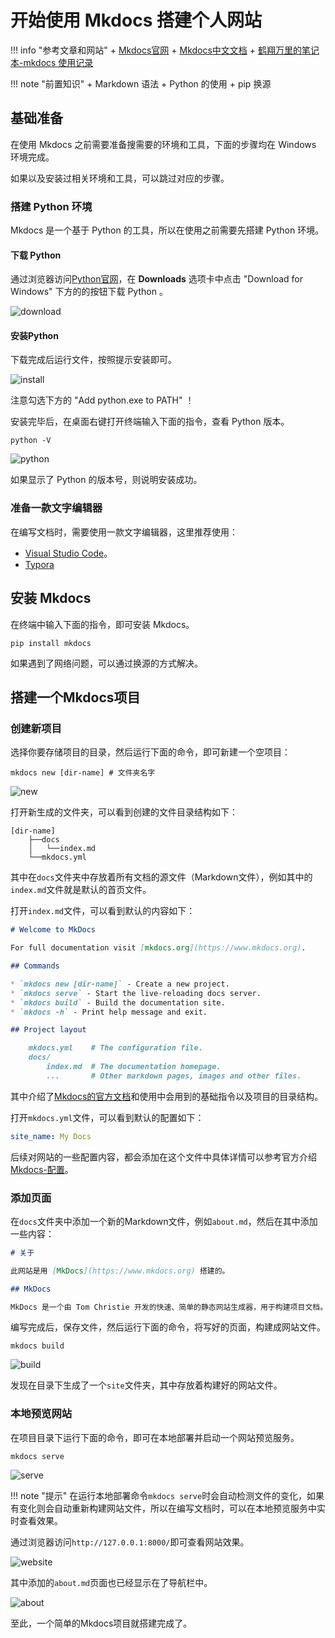 # 开始使用 Mkdocs 搭建个人网站

!!! info "参考文章和网站"
    + [Mkdocs官网](https://www.mkdocs.org/)
    + [Mkdocs中文文档](https://markdown-docs-zh.readthedocs.io/zh_CN/latest/#)
    + [鹤翔万里的笔记本-mkdocs 使用记录](https://note.tonycrane.cc/cs/tools/mkdocs/#mkdocs)

!!! note "前置知识"
    + Markdown 语法
    + Python 的使用
    + pip 换源

## 基础准备

在使用 Mkdocs 之前需要准备搜需要的环境和工具，下面的步骤均在 Windows 环境完成。

如果以及安装过相关环境和工具，可以跳过对应的步骤。

### 搭建 Python 环境

Mkdocs 是一个基于 Python 的工具，所以在使用之前需要先搭建 Python 环境。

#### 下载 Python

通过浏览器访问[Python官网](https://www.python.org/)，在 **Downloads** 选项卡中点击 "Download for Windows" 下方的的按钮下载 Python 。

![download](assets/download.png)

#### 安装Python

下载完成后运行文件，按照提示安装即可。

![install](assets/install.png)

注意勾选下方的 "Add python.exe to PATH" ！

安装完毕后，在桌面右键打开终端输入下面的指令，查看 Python 版本。

```shell
python -V
```

![python](assets/python.png)

如果显示了 Python 的版本号，则说明安装成功。

### 准备一款文字编辑器

在编写文档时，需要使用一款文字编辑器，这里推荐使用：

+ [Visual Studio Code](https://code.visualstudio.com/)。
+ [Typora](https://typoraio.cn/)

## 安装 Mkdocs

在终端中输入下面的指令，即可安装 Mkdocs。

```shell
pip install mkdocs
```

如果遇到了网络问题，可以通过换源的方式解决。

## 搭建一个Mkdocs项目

### 创建新项目

选择你要存储项目的目录，然后运行下面的命令，即可新建一个空项目：

```shell
mkdocs new [dir-name] # 文件夹名字
```

![new](assets/new.png)

打开新生成的文件夹，可以看到创建的文件目录结构如下：

```text
[dir-name]
    ├──docs
    │   └──index.md
    └──mkdocs.yml
```

其中在`docs`文件夹中存放着所有文档的源文件（Markdown文件），例如其中的`index.md`文件就是默认的首页文件。

打开`index.md`文件，可以看到默认的内容如下：

```markdown title="index.md"
# Welcome to MkDocs

For full documentation visit [mkdocs.org](https://www.mkdocs.org).

## Commands

* `mkdocs new [dir-name]` - Create a new project.
* `mkdocs serve` - Start the live-reloading docs server.
* `mkdocs build` - Build the documentation site.
* `mkdocs -h` - Print help message and exit.

## Project layout

    mkdocs.yml    # The configuration file.
    docs/
        index.md  # The documentation homepage.
        ...       # Other markdown pages, images and other files.
```

其中介绍了[Mkdocs的官方文档](https://www.mkdocs.org)和使用中会用到的基础指令以及项目的目录结构。

打开`mkdocs.yml`文件，可以看到默认的配置如下：

```yaml title="mkdocs.yml"
site_name: My Docs
```

后续对网站的一些配置内容，都会添加在这个文件中具体详情可以参考官方介绍[Mkdocs-配置](https://www.mkdocs.org/user-guide/configuration/)。

### 添加页面

在`docs`文件夹中添加一个新的Markdown文件，例如`about.md`，然后在其中添加一些内容：

```markdown title="about.md"
# 关于

此网站是用 [MkDocs](https://www.mkdocs.org) 搭建的。

## MkDocs

MkDocs 是一个由 Tom Christie 开发的快速、简单的静态网站生成器，用于构建项目文档。

```

编写完成后，保存文件，然后运行下面的命令，将写好的页面，构建成网站文件。

```shell
mkdocs build
```

![build](assets/build.png)

发现在目录下生成了一个`site`文件夹，其中存放着构建好的网站文件。

### 本地预览网站

在项目目录下运行下面的命令，即可在本地部署并启动一个网站预览服务。

```shell
mkdocs serve
```

![serve](assets/serve.png)

!!! note "提示"
    在运行本地部署命令`mkdocs serve`时会自动检测文件的变化，如果有变化则会自动重新构建网站文件，所以在编写文档时，可以在本地预览服务中实时查看效果。

通过浏览器访问`http://127.0.0.1:8000/`即可查看网站效果。

![website](assets/website.png)

其中添加的`about.md`页面也已经显示在了导航栏中。

![about](assets/about.png)

至此，一个简单的Mkdocs项目就搭建完成了。
